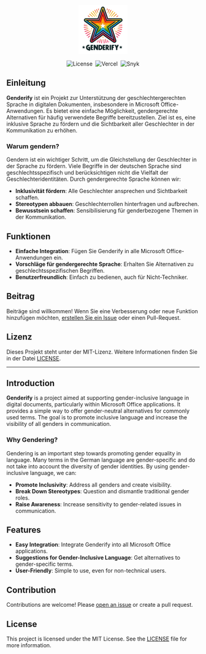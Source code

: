 <p align="center"><img src="./assets/icon-128.png" alt="Logo"></p>

<p align="center">
  <img src="https://img.shields.io/badge/License-MIT-yellow?style=flat-square" alt="License">&nbsp;
  <img src="https://deploy-badge.vercel.app/vercel/genderify?&style=flat-square" alt="Vercel">&nbsp;
  <img src="https://img.shields.io/badge/snyk-monitored-00008b?logo=snyk&style=flat-square" alt="Snyk">
</p>

## Einleitung
**Genderify** ist ein Projekt zur Unterstützung der geschlechtergerechten Sprache in digitalen Dokumenten, insbesondere in Microsoft Office-Anwendungen. Es bietet eine einfache Möglichkeit, gendergerechte Alternativen für häufig verwendete Begriffe bereitzustellen. Ziel ist es, eine inklusive Sprache zu fördern und die Sichtbarkeit aller Geschlechter in der Kommunikation zu erhöhen.

### Warum gendern?
Gendern ist ein wichtiger Schritt, um die Gleichstellung der Geschlechter in der Sprache zu fördern. Viele Begriffe in der deutschen Sprache sind geschlechtsspezifisch und berücksichtigen nicht die Vielfalt der Geschlechteridentitäten. Durch gendergerechte Sprache können wir:
- **Inklusivität fördern**: Alle Geschlechter ansprechen und Sichtbarkeit schaffen.
- **Stereotypen abbauen**: Geschlechterrollen hinterfragen und aufbrechen.
- **Bewusstsein schaffen**: Sensibilisierung für genderbezogene Themen in der Kommunikation.

## Funktionen
- **Einfache Integration**: Fügen Sie Genderify in alle Microsoft Office-Anwendungen ein.
- **Vorschläge für gendergerechte Sprache**: Erhalten Sie Alternativen zu geschlechtsspezifischen Begriffen.
- **Benutzerfreundlich**: Einfach zu bedienen, auch für Nicht-Techniker.

## Beitrag
Beiträge sind willkommen! Wenn Sie eine Verbesserung oder neue Funktion hinzufügen möchten, [erstellen Sie ein Issue](https://github.com/drachenpapa/zatacka/issues/new/choose) oder einen Pull-Request.

## Lizenz
Dieses Projekt steht unter der MIT-Lizenz. Weitere Informationen finden Sie in der Datei [LICENSE](LICENSE).

---

## Introduction
**Genderify** is a project aimed at supporting gender-inclusive language in digital documents, particularly within Microsoft Office applications. It provides a simple way to offer gender-neutral alternatives for commonly used terms. The goal is to promote inclusive language and increase the visibility of all genders in communication.

### Why Gendering?
Gendering is an important step towards promoting gender equality in language. Many terms in the German language are gender-specific and do not take into account the diversity of gender identities. By using gender-inclusive language, we can:
- **Promote Inclusivity**: Address all genders and create visibility.
- **Break Down Stereotypes**: Question and dismantle traditional gender roles.
- **Raise Awareness**: Increase sensitivity to gender-related issues in communication.

## Features
- **Easy Integration**: Integrate Genderify into all Microsoft Office applications.
- **Suggestions for Gender-Inclusive Language**: Get alternatives to gender-specific terms.
- **User-Friendly**: Simple to use, even for non-technical users.

## Contribution
Contributions are welcome! Please [open an issue](https://github.com/drachenpapa/zatacka/issues/new/choose) or create a pull request.

## License
This project is licensed under the MIT License. See the [LICENSE](LICENSE) file for more information.
